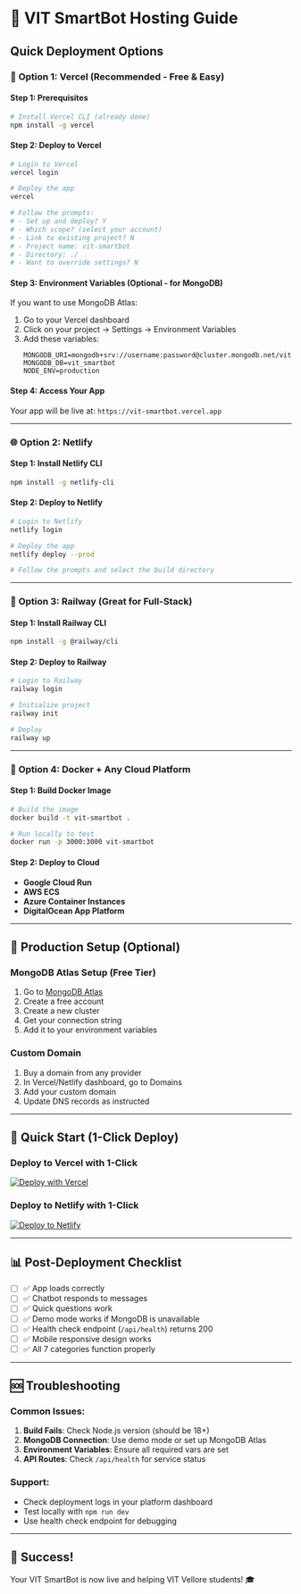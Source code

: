 # 🚀 VIT SmartBot Hosting Guide

## Quick Deployment Options

### 🌟 **Option 1: Vercel (Recommended - Free & Easy)**

#### **Step 1: Prerequisites**
```bash
# Install Vercel CLI (already done)
npm install -g vercel
```

#### **Step 2: Deploy to Vercel**
```bash
# Login to Vercel
vercel login

# Deploy the app
vercel

# Follow the prompts:
# - Set up and deploy? Y
# - Which scope? (select your account)
# - Link to existing project? N
# - Project name: vit-smartbot
# - Directory: ./
# - Want to override settings? N
```

#### **Step 3: Environment Variables (Optional - for MongoDB)**
If you want to use MongoDB Atlas:
1. Go to your Vercel dashboard
2. Click on your project → Settings → Environment Variables
3. Add these variables:
   ```
   MONGODB_URI=mongodb+srv://username:password@cluster.mongodb.net/vit_smartbot
   MONGODB_DB=vit_smartbot
   NODE_ENV=production
   ```

#### **Step 4: Access Your App**
Your app will be live at: `https://vit-smartbot.vercel.app`

---

### 🌐 **Option 2: Netlify**

#### **Step 1: Install Netlify CLI**
```bash
npm install -g netlify-cli
```

#### **Step 2: Deploy to Netlify**
```bash
# Login to Netlify
netlify login

# Deploy the app
netlify deploy --prod

# Follow the prompts and select the build directory
```

---

### 🚂 **Option 3: Railway (Great for Full-Stack)**

#### **Step 1: Install Railway CLI**
```bash
npm install -g @railway/cli
```

#### **Step 2: Deploy to Railway**
```bash
# Login to Railway
railway login

# Initialize project
railway init

# Deploy
railway up
```

---

### 🐳 **Option 4: Docker + Any Cloud Platform**

#### **Step 1: Build Docker Image**
```bash
# Build the image
docker build -t vit-smartbot .

# Run locally to test
docker run -p 3000:3000 vit-smartbot
```

#### **Step 2: Deploy to Cloud**
- **Google Cloud Run**
- **AWS ECS**
- **Azure Container Instances**
- **DigitalOcean App Platform**

---

## 🔧 **Production Setup (Optional)**

### **MongoDB Atlas Setup (Free Tier)**
1. Go to [MongoDB Atlas](https://www.mongodb.com/atlas)
2. Create a free account
3. Create a new cluster
4. Get your connection string
5. Add it to your environment variables

### **Custom Domain**
1. Buy a domain from any provider
2. In Vercel/Netlify dashboard, go to Domains
3. Add your custom domain
4. Update DNS records as instructed

---

## 🎯 **Quick Start (1-Click Deploy)**

### **Deploy to Vercel with 1-Click**
[![Deploy with Vercel](https://vercel.com/button)](https://vercel.com/new/clone?repository-url=https://github.com/Anubhav7070/exam-portal-final&branch=cursor/develop-vit-smartbot-student-assistant-ee4b)

### **Deploy to Netlify with 1-Click**
[![Deploy to Netlify](https://www.netlify.com/img/deploy/button.svg)](https://app.netlify.com/start/deploy?repository=https://github.com/Anubhav7070/exam-portal-final)

---

## 📊 **Post-Deployment Checklist**

- [ ] ✅ App loads correctly
- [ ] ✅ Chatbot responds to messages
- [ ] ✅ Quick questions work
- [ ] ✅ Demo mode works if MongoDB is unavailable
- [ ] ✅ Health check endpoint (`/api/health`) returns 200
- [ ] ✅ Mobile responsive design works
- [ ] ✅ All 7 categories function properly

---

## 🆘 **Troubleshooting**

### **Common Issues:**
1. **Build Fails**: Check Node.js version (should be 18+)
2. **MongoDB Connection**: Use demo mode or set up MongoDB Atlas
3. **Environment Variables**: Ensure all required vars are set
4. **API Routes**: Check `/api/health` for service status

### **Support:**
- Check deployment logs in your platform dashboard
- Test locally with `npm run dev`
- Use health check endpoint for debugging

---

## 🎉 **Success!**
Your VIT SmartBot is now live and helping VIT Vellore students! 🎓